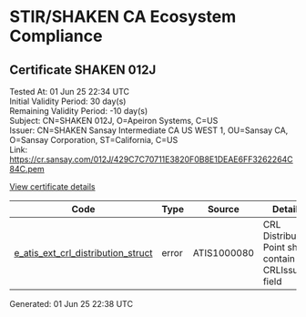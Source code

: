 # STIR/SHAKEN CA Ecosystem Compliance

## Certificate SHAKEN 012J

Tested At: 01 Jun 25 22:34 UTC\
Initial Validity Period: 30 day(s)\
Remaining Validity Period: -10 day(s)\
Subject: CN=SHAKEN 012J, O=Apeiron Systems, C=US\
Issuer: CN=SHAKEN Sansay Intermediate CA US WEST 1, OU=Sansay CA, O=Sansay Corporation, ST=California, C=US\
Link: https://cr.sansay.com/012J/429C7C70711E3820F0B8E1DEAE6FF3262264C84C.pem

[View certificate details](https://x509.io/?cert=MIICoTCCAkegAwIBAgIUQpx8cHEeOCDwuOHerm%2FzJiJkyEwwCgYIKoZIzj0EAwIwgYUxCzAJBgNVBAYTAlVTMRMwEQYDVQQIDApDYWxpZm9ybmlhMRswGQYDVQQKDBJTYW5zYXkgQ29ycG9yYXRpb24xEjAQBgNVBAsMCVNhbnNheSBDQTEwMC4GA1UEAwwnU0hBS0VOIFNhbnNheSBJbnRlcm1lZGlhdGUgQ0EgVVMgV0VTVCAxMB4XDTI1MDQyMjAwMDgzNFoXDTI1MDUyMjAwMDgzNFowPTELMAkGA1UEBhMCVVMxGDAWBgNVBAoMD0FwZWlyb24gU3lzdGVtczEUMBIGA1UEAwwLU0hBS0VOIDAxMkowWTATBgcqhkjOPQIBBggqhkjOPQMBBwNCAATvM7voHFBJOHVADYo1gKHK2wU0lgJXrz%2FJPCTX0AKFzXtzFfZF0xEGkCL70IlycCO4vTtcloIGOIJTSN8ZSPxko4HbMIHYMBYGCCsGAQUFBwEaBAowCKAGFgQwMTJKMBcGA1UdIAQQMA4wDAYKYIZIAYb%2FCQEBBDAdBgNVHQ4EFgQUfHBaMnt53HaA60SExkm4zJE0Wl4wHwYDVR0jBBgwFoAUrNOT9UNDzAq%2BRVgXE32SfNzDAUYwRwYDVR0fBEAwPjA8oDqgOIY2aHR0cHM6Ly9hdXRoZW50aWNhdGUtYXBpLmljb25lY3Rpdi5jb20vZG93bmxvYWQvdjEvY3JsMAwGA1UdEwEB%2FwQCMAAwDgYDVR0PAQH%2FBAQDAgeAMAoGCCqGSM49BAMCA0gAMEUCIQCEj62wg6RKsvLsjNpagUjNn%2B3LXmqDmyrDcm6kmEMlLgIgbD3ffNWKb3XnuWqQHLcOZAnvFqoOREN8sZKvOMt1B6o%3D)

| Code | Type | Source | Details |
|------|------|--------|---------|
| [e_atis_ext_crl_distribution_struct](../../ISSUES/e_atis_ext_crl_distribution_struct/README.md) | error | ATIS1000080 | CRL Distribution Point shall contain a CRLIssuer field |


Generated: 01 Jun 25 22:38 UTC